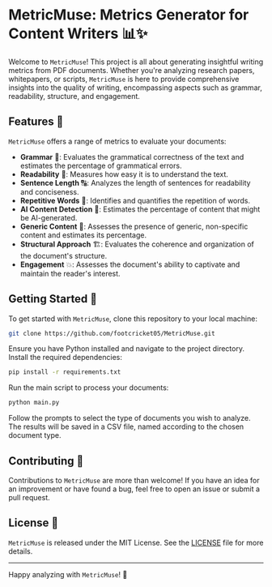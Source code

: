 # MetricMuse: Metrics Generator for Content Writers 📊✨

Welcome to `MetricMuse`! This project is all about generating insightful writing metrics from PDF documents. Whether you're analyzing research papers, whitepapers, or scripts, `MetricMuse` is here to provide comprehensive insights into the quality of writing, encompassing aspects such as grammar, readability, structure, and engagement.

## Features 🚀

`MetricMuse` offers a range of metrics to evaluate your documents:

- **Grammar** 📝: Evaluates the grammatical correctness of the text and estimates the percentage of grammatical errors.
- **Readability** 📖: Measures how easy it is to understand the text.
- **Sentence Length** 🔠: Analyzes the length of sentences for readability and conciseness.
- **Repetitive Words** 🔁: Identifies and quantifies the repetition of words.
- **AI Content Detection** 🤖: Estimates the percentage of content that might be AI-generated.
- **Generic Content** 🔄: Assesses the presence of generic, non-specific content and estimates its percentage.
- **Structural Approach** 🏗️: Evaluates the coherence and organization of the document's structure.
- **Engagement** 💥: Assesses the document's ability to captivate and maintain the reader's interest.

## Getting Started 🌟

To get started with `MetricMuse`, clone this repository to your local machine:

```bash
git clone https://github.com/footcricket05/MetricMuse.git
```

Ensure you have Python installed and navigate to the project directory. Install the required dependencies:

```bash
pip install -r requirements.txt
```

Run the main script to process your documents:

```bash
python main.py
```

Follow the prompts to select the type of documents you wish to analyze. The results will be saved in a CSV file, named according to the chosen document type.

## Contributing 🤝

Contributions to `MetricMuse` are more than welcome! If you have an idea for an improvement or have found a bug, feel free to open an issue or submit a pull request.

## License 📜

`MetricMuse` is released under the MIT License. See the [LICENSE](LICENSE) file for more details.

---

Happy analyzing with `MetricMuse`! 🎉
```
